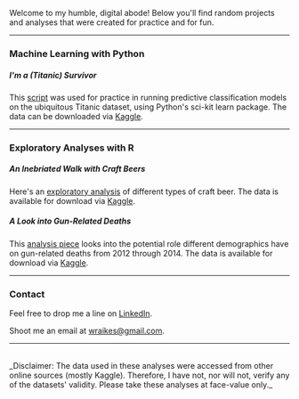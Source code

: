 
Welcome to my humble, digital abode! Below you'll find random projects and analyses that were created for practice and for fun.

--------

### Machine Learning with Python

##### I'm a (Titanic) Survivor

This [script](Titanic.html) was used for practice in running predictive classification models on the ubiquitous Titanic dataset, using Python's sci-kit learn package.  The data can be downloaded via [Kaggle](https://www.kaggle.com/c/titanic/data).  

--------

### Exploratory Analyses with R

##### An Inebriated Walk with Craft Beers

Here's an [exploratory analysis](Beer_Analysis.html) of different types of craft beer.  The data is available for download via [Kaggle](https://www.kaggle.com/nickhould/craft-cans).

##### A Look into Gun-Related Deaths

This [analysis piece](gun_analysis.html) looks into the potential role different demographics have on gun-related deaths from 2012 through 2014. The data is available for download via [Kaggle](https://www.kaggle.com/hakabuk/gun-deaths-in-the-us).

--------

### Contact

Feel free to drop me a line on [LinkedIn](https://www.linkedin.com/in/william-raikes-81508448).

Shoot me an email at <wraikes@gmail.com>.

--------
  
<br>  
_Disclaimer: The data used in these analyses were accessed from other online sources (mostly Kaggle). Therefore, I have not, nor will not, verify any of the datasets' validity.  Please take these analyses at face-value only._



